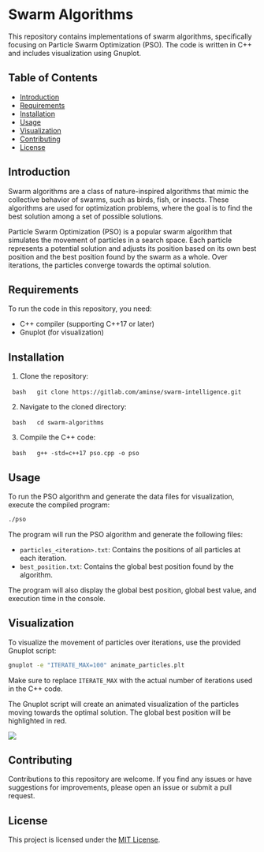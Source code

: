# Swarm Algorithms

This repository contains implementations of swarm algorithms, specifically focusing on Particle Swarm Optimization (PSO). The code is written in C++ and includes visualization using Gnuplot.

## Table of Contents

- [Introduction](#introduction)
- [Requirements](#requirements)
- [Installation](#installation)
- [Usage](#usage)
- [Visualization](#visualization)
- [Contributing](#contributing)
- [License](#license)

## Introduction

Swarm algorithms are a class of nature-inspired algorithms that mimic the collective behavior of swarms, such as birds, fish, or insects. These algorithms are used for optimization problems, where the goal is to find the best solution among a set of possible solutions.

Particle Swarm Optimization (PSO) is a popular swarm algorithm that simulates the movement of particles in a search space. Each particle represents a potential solution and adjusts its position based on its own best position and the best position found by the swarm as a whole. Over iterations, the particles converge towards the optimal solution.

## Requirements

To run the code in this repository, you need:

- C++ compiler (supporting C++17 or later)
- Gnuplot (for visualization)

## Installation

1. Clone the repository:

  ```bash
  git clone https://gitlab.com/aminse/swarm-intelligence.git
  ```

2. Navigate to the cloned directory:

  ```bash
  cd swarm-algorithms
  ```

3. Compile the C++ code:

  ```bash
  g++ -std=c++17 pso.cpp -o pso
  ```

## Usage

To run the PSO algorithm and generate the data files for visualization, execute the compiled program:

```bash
./pso
```

The program will run the PSO algorithm and generate the following files:

- `particles_<iteration>.txt`: Contains the positions of all particles at each iteration.
- `best_position.txt`: Contains the global best position found by the algorithm.

The program will also display the global best position, global best value, and execution time in the console.

## Visualization

To visualize the movement of particles over iterations, use the provided Gnuplot script:

```bash
gnuplot -e "ITERATE_MAX=100" animate_particles.plt
```

Make sure to replace `ITERATE_MAX` with the actual number of iterations used in the C++ code.

The Gnuplot script will create an animated visualization of the particles moving towards the optimal solution. The global best position will be highlighted in red.

<img src="https://gitlab.com/aminse/swarm-intelligence/-/blob/main/images/swarm.gif/"/>


## Contributing

Contributions to this repository are welcome. If you find any issues or have suggestions for improvements, please open an issue or submit a pull request.

## License

This project is licensed under the [MIT License](LICENSE).
